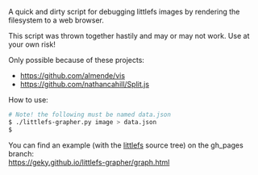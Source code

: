 A quick and dirty script for debugging littlefs images by rendering the
filesystem to a web browser.

This script was thrown together hastily and may or may not work. Use at your
own risk!

Only possible because of these projects:
- https://github.com/almende/vis
- https://github.com/nathancahill/Split.js

How to use:
``` bash
# Note! the following must be named data.json
$ ./littlefs-grapher.py image > data.json
$ 
```

You can find an example (with the [littlefs](https://github.com/geky/littlefs)
source tree) on the gh_pages branch:  
https://geky.github.io/littlefs-grapher/graph.html
